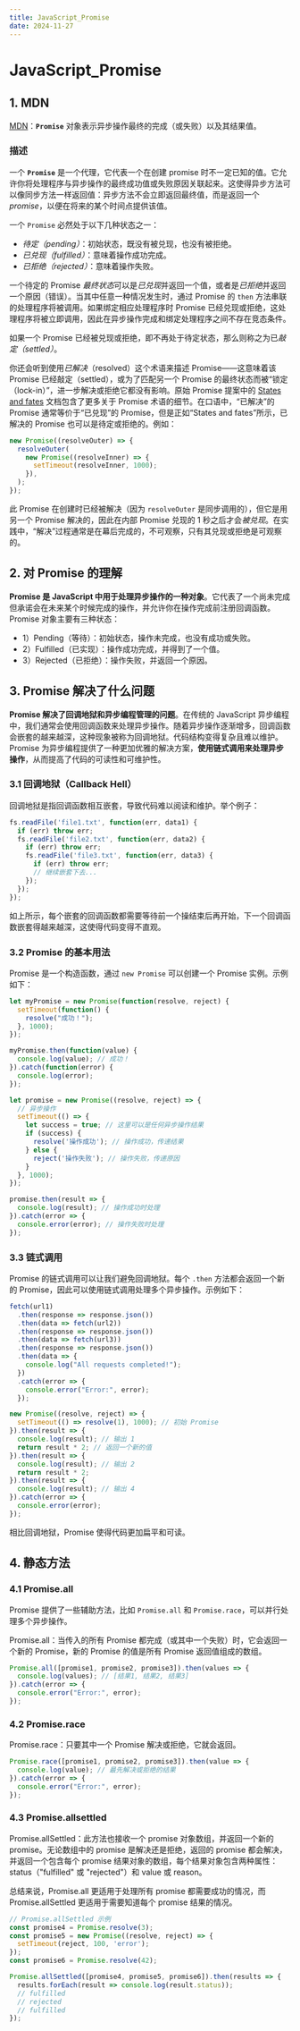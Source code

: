 ```yaml
---
title: JavaScript_Promise
date: 2024-11-27
---
```


# JavaScript_Promise



## 1. MDN

[MDN](https://developer.mozilla.org/zh-CN/docs/Web/JavaScript/Reference/Global_Objects/Promise)：**`Promise`** 对象表示异步操作最终的完成（或失败）以及其结果值。

### 描述

一个 **`Promise`** 是一个代理，它代表一个在创建 promise 时不一定已知的值。它允许你将处理程序与异步操作的最终成功值或失败原因关联起来。这使得异步方法可以像同步方法一样返回值：异步方法不会立即返回最终值，而是返回一个 *promise*，以便在将来的某个时间点提供该值。

一个 `Promise` 必然处于以下几种状态之一：

- *待定（pending）*：初始状态，既没有被兑现，也没有被拒绝。
- *已兑现（fulfilled）*：意味着操作成功完成。
- *已拒绝（rejected）*：意味着操作失败。

一个待定的 Promise *最终状态*可以是*已兑现*并返回一个值，或者是*已拒绝*并返回一个原因（错误）。当其中任意一种情况发生时，通过 Promise 的 `then` 方法串联的处理程序将被调用。如果绑定相应处理程序时 Promise 已经兑现或拒绝，这处理程序将被立即调用，因此在异步操作完成和绑定处理程序之间不存在竞态条件。

如果一个 Promise 已经被兑现或拒绝，即不再处于待定状态，那么则称之为已*敲定（settled）*。

你还会听到使用*已解决*（resolved）这个术语来描述 Promise——这意味着该 Promise 已经敲定（settled），或为了匹配另一个 Promise 的最终状态而被“锁定（lock-in）”，进一步解决或拒绝它都没有影响。原始 Promise 提案中的 [States and fates](https://github.com/domenic/promises-unwrapping/blob/master/docs/states-and-fates.md) 文档包含了更多关于 Promise 术语的细节。在口语中，“已解决”的 Promise 通常等价于“已兑现”的 Promise，但是正如“States and fates”所示，已解决的 Promise 也可以是待定或拒绝的。例如：

```javascript
new Promise((resolveOuter) => {
  resolveOuter(
    new Promise((resolveInner) => {
      setTimeout(resolveInner, 1000);
    }),
  );
});
```

此 Promise 在创建时已经被解决（因为 `resolveOuter` 是同步调用的），但它是用另一个 Promise 解决的，因此在内部 Promise 兑现的 1 秒之后才会*被兑现*。在实践中，“解决”过程通常是在幕后完成的，不可观察，只有其兑现或拒绝是可观察的。



## 2. 对 Promise 的理解

**Promise 是 JavaScript 中用于处理异步操作的一种对象**。它代表了一个尚未完成但承诺会在未来某个时候完成的操作，并允许你在操作完成前注册回调函数。Promise 对象主要有三种状态：

- 1）Pending（等待）：初始状态，操作未完成，也没有成功或失败。
- 2）Fulfilled（已实现）：操作成功完成，并得到了一个值。
- 3）Rejected（已拒绝）：操作失败，并返回一个原因。



## 3. Promise 解决了什么问题

**Promise 解决了回调地狱和异步编程管理的问题**。在传统的 JavaScript 异步编程中，我们通常会使用回调函数来处理异步操作。随着异步操作逐渐增多，回调函数会嵌套的越来越深，这种现象被称为回调地狱。代码结构变得复杂且难以维护。Promise 为异步编程提供了一种更加优雅的解决方案，**使用链式调用来处理异步操作**，从而提高了代码的可读性和可维护性。

### 3.1 回调地狱（Callback Hell）

回调地狱是指回调函数相互嵌套，导致代码难以阅读和维护。举个例子：

```javascript
fs.readFile('file1.txt', function(err, data1) {
  if (err) throw err;
  fs.readFile('file2.txt', function(err, data2) {
    if (err) throw err;
    fs.readFile('file3.txt', function(err, data3) {
      if (err) throw err;
      // 继续嵌套下去...
    });
  });
});
```

如上所示，每个嵌套的回调函数都需要等待前一个操结束后再开始，下一个回调函数嵌套得越来越深，这使得代码变得不直观。



### 3.2 Promise 的基本用法

Promise 是一个构造函数，通过 `new Promise` 可以创建一个 Promise 实例。示例如下：

```javascript
let myPromise = new Promise(function(resolve, reject) {
  setTimeout(function() {
    resolve("成功！");
  }, 1000);
});

myPromise.then(function(value) {
  console.log(value); // 成功！
}).catch(function(error) {
  console.log(error);
});
```

```javascript
let promise = new Promise((resolve, reject) => {
  // 异步操作
  setTimeout(() => {
    let success = true; // 这里可以是任何异步操作结果
    if (success) {
      resolve('操作成功'); // 操作成功，传递结果
    } else {
      reject('操作失败'); // 操作失败，传递原因
    }
  }, 1000);
});

promise.then(result => {
  console.log(result); // 操作成功时处理
}).catch(error => {
  console.error(error); // 操作失败时处理
});
```



### 3.3 链式调用

Promise 的链式调用可以让我们避免回调地狱。每个 `.then` 方法都会返回一个新的 Promise，因此可以使用链式调用处理多个异步操作。示例如下：

```javascript
fetch(url1)
  .then(response => response.json())
  .then(data => fetch(url2))
  .then(response => response.json())
  .then(data => fetch(url3))
  .then(response => response.json())
  .then(data => {
    console.log("All requests completed!");
  })
  .catch(error => {
    console.error("Error:", error);
  });
```

```javascript
new Promise((resolve, reject) => {
  setTimeout(() => resolve(1), 1000); // 初始 Promise
}).then(result => {
  console.log(result); // 输出 1
  return result * 2; // 返回一个新的值
}).then(result => {
  console.log(result); // 输出 2
  return result * 2;
}).then(result => {
  console.log(result); // 输出 4
}).catch(error => {
  console.error(error);
});
```

相比回调地狱，Promise 使得代码更加扁平和可读。



## 4. 静态方法

### 4.1 Promise.all

Promise 提供了一些辅助方法，比如 `Promise.all` 和 `Promise.race`，可以并行处理多个异步操作。

Promise.all：当传入的所有 Promise 都完成（或其中一个失败）时，它会返回一个新的 Promise，新的 Promise 的值是所有 Promise 返回值组成的数组。

```javascript
Promise.all([promise1, promise2, promise3]).then(values => {
  console.log(values); // [结果1, 结果2, 结果3]
}).catch(error => {
  console.error("Error:", error);
});
```



### 4.2 Promise.race

Promise.race：只要其中一个 Promise 解决或拒绝，它就会返回。

```javascript
Promise.race([promise1, promise2, promise3]).then(value => {
  console.log(value); // 最先解决或拒绝的结果
}).catch(error => {
  console.error("Error:", error);
});
```



### 4.3 Promise.allsettled

Promise.allSettled：此方法也接收一个 promise 对象数组，并返回一个新的 promise。无论数组中的 promise 是解决还是拒绝，返回的 promise 都会解决，并返回一个包含每个 promise 结果对象的数组，每个结果对象包含两种属性：status（"fulfilled" 或 "rejected"）和 value 或 reason。

总结来说，Promise.all 更适用于处理所有 promise 都需要成功的情况，而 Promise.allSettled 更适用于需要知道每个 promise 结果的情况。

```javascript
// Promise.allSettled 示例
const promise4 = Promise.resolve(3);
const promise5 = new Promise((resolve, reject) => {
  setTimeout(reject, 100, 'error');
});
const promise6 = Promise.resolve(42);

Promise.allSettled([promise4, promise5, promise6]).then(results => {
  results.forEach(result => console.log(result.status));
  // fulfilled
  // rejected
  // fulfilled
});
```



